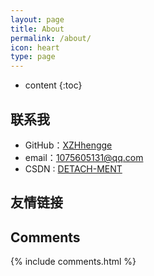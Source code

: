 ```yaml
---
layout: page
title: About
permalink: /about/
icon: heart
type: page
---
```


* content
{:toc}


## 联系我

* GitHub：[XZHhengge](https://github.com/XZHhengge)
* email：1075605131@qq.com
* CSDN : [DETACH-MENT](https://blog.csdn.net/qq_40965177)

## 友情链接


## Comments

{% include comments.html %}
